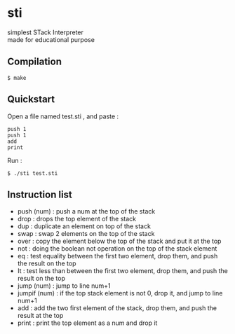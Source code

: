# sti

simplest STack Interpreter  
made for educational purpose

## Compilation

	$ make
  
## Quickstart

Open a file named test.sti , and paste :

```
push 1
push 1
add
print
```

Run :

	$ ./sti test.sti
  
  
## Instruction list

- push (num) : push a num at the top of the stack
- drop : drops the top element of the stack
- dup : duplicate an element on top of the stack
- swap : swap 2 elements on the top of the stack
- over : copy the element below the top of the stack and put it at the top
- not : doing the boolean not operation on the top of the stack element
- eq : test equality between the first two element, drop them, and push the result on the top
- lt : test less than between the first two element, drop them, and push the result on the top
- jump (num) : jump to line num+1
- jumpif (num) : if the top stack element is not 0, drop it, and jump to line num+1
- add : add the two first element of the stack, drop them, and push the result at the top
- print : print the top element as a num and drop it
